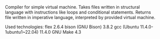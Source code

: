 Compiler for simple virtual machine. 
Takes files written in structural language with instructions like loops and conditional statements.
Returns file written in imperative language, interpreted by provided virtual machine.

Used technologies:
flex 2.6.4
bison (GNU Bison) 3.8.2
gcc (Ubuntu 11.4.0-1ubuntu1~22.04) 11.4.0
GNU Make 4.3

